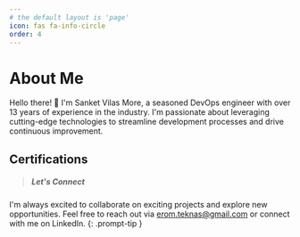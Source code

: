 ```yaml
---
# the default layout is 'page'
icon: fas fa-info-circle
order: 4
---
```

# About Me
Hello there! 👋 I'm Sanket Vilas More, a seasoned DevOps engineer with over 13 years of experience in the industry. I'm passionate about leveraging cutting-edge technologies to streamline development processes and drive continuous improvement.

## Certifications


<div data-iframe-width="150" data-iframe-height="270" data-share-badge-id="497f884c-36ce-4d9a-a086-2b8a53a18e8f" data-share-badge-host="https://www.credly.com"></div>
<script type="text/javascript" async src="https://cdn.credly.com/assets/utilities/embed.js"></script>

<div data-iframe-width="150" data-iframe-height="270" data-share-badge-id="d1d59333-bd95-422c-b6a4-cffb1795ea00" data-share-badge-host="https://www.credly.com"></div><script type="text/javascript" async src="https://cdn.credly.com/assets/utilities/embed.js"></script>
<div data-iframe-width="150" data-iframe-height="270" data-share-badge-id="6150a3de-46f3-4724-b874-c009238cc3fb" data-share-badge-host="https://www.credly.com"></div><script type="text/javascript" async src="https://cdn.credly.com/assets/utilities/embed.js"></script>
<div data-iframe-width="150" data-iframe-height="270" data-share-badge-id="7d12b458-e7f6-464a-ba1e-736f7a88b2b4" data-share-badge-host="https://www.credly.com"></div><script type="text/javascript" async src="https://cdn.credly.com/assets/utilities/embed.js"></script>


> ##### Let's Connect
I'm always excited to collaborate on exciting projects and explore new opportunities. Feel free to reach out via erom.teknas@gmail.com or connect with me on LinkedIn.
{: .prompt-tip }

